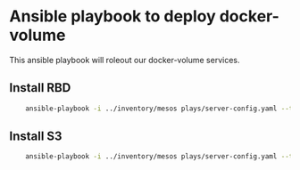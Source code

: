 # Ansible playbook to deploy docker-volume

This ansible playbook will roleout our docker-volume services.

## Install RBD

```bash
    ansible-playbook -i ../inventory/mesos plays/server-config.yaml --tags rbd
```

## Install S3

```bash
    ansible-playbook -i ../inventory/mesos plays/server-config.yaml --tags s3
```

